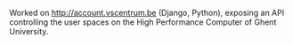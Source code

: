 Worked on <http://account.vscentrum.be> (Django, Python), exposing an API controlling the user spaces on the High Performance Computer of Ghent University.
